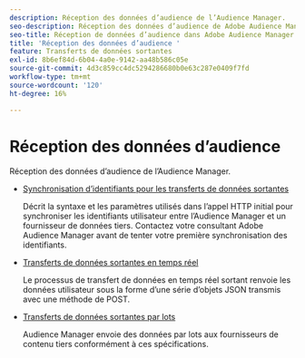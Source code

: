 ```yaml
---
description: Réception des données d’audience de l’Audience Manager.
seo-description: Réception des données d’audience de Adobe Audience Manager (AAM).
seo-title: Réception de données d’audience dans Adobe Audience Manager (AAM)
title: 'Réception des données d’audience '
feature: Transferts de données sortantes
exl-id: 8b6ef84d-6b04-4a0e-9142-aa48b586c05e
source-git-commit: 4d3c859cc4dc5294286680b0e63c287e0409f7fd
workflow-type: tm+mt
source-wordcount: '120'
ht-degree: 16%

---
```


# Réception des données d’audience 

Réception des données d’audience de l’Audience Manager.

* [Synchronisation d’identifiants pour les transferts de données sortantes](id-sync-outbound.md)

   Décrit la syntaxe et les paramètres utilisés dans l’appel HTTP initial pour synchroniser les identifiants utilisateur entre l’Audience Manager et un fournisseur de données tiers. Contactez votre consultant Adobe Audience Manager avant de tenter votre première synchronisation des identifiants.

* [Transferts de données sortantes en temps réel](real-time-outbound-transfers/real-time-outbound-transfers.md)

   Le processus de transfert de données en temps réel sortant renvoie les données utilisateur sous la forme d’une série d’objets JSON transmis avec une méthode de POST.

* [Transferts de données sortantes par lots ](batch-outbound-transfers/batch-outbound-overview.md)

   Audience Manager envoie des données par lots aux fournisseurs de contenu tiers conformément à ces spécifications.
